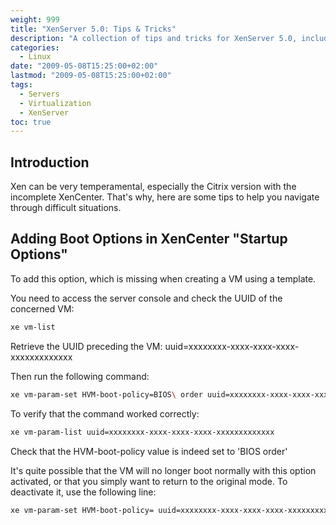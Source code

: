 ```yaml
---
weight: 999
title: "XenServer 5.0: Tips & Tricks"
description: "A collection of tips and tricks for XenServer 5.0, including solutions for common issues with XenCenter and boot options."
categories: 
  - Linux
date: "2009-05-08T15:25:00+02:00"
lastmod: "2009-05-08T15:25:00+02:00"
tags:
  - Servers
  - Virtualization
  - XenServer
toc: true
---
```


## Introduction

Xen can be very temperamental, especially the Citrix version with the incomplete XenCenter. That's why, here are some tips to help you navigate through difficult situations.

## Adding Boot Options in XenCenter "Startup Options"

To add this option, which is missing when creating a VM using a template.

You need to access the server console and check the UUID of the concerned VM:

```bash
xe vm-list 
```

Retrieve the UUID preceding the VM: uuid=xxxxxxxx-xxxx-xxxx-xxxx-xxxxxxxxxxxxx

Then run the following command:

```bash
xe vm-param-set HVM-boot-policy=BIOS\ order uuid=xxxxxxxx-xxxx-xxxx-xxxx-xxxxxxxxxxxxx
```

To verify that the command worked correctly:

```bash
xe vm-param-list uuid=xxxxxxxx-xxxx-xxxx-xxxx-xxxxxxxxxxxxx
```

Check that the HVM-boot-policy value is indeed set to 'BIOS order'

It's quite possible that the VM will no longer boot normally with this option activated, or that you simply want to return to the original mode. To deactivate it, use the following line:

```bash
xe vm-param-set HVM-boot-policy= uuid=xxxxxxxx-xxxx-xxxx-xxxx-xxxxxxxxxxxxx
```
